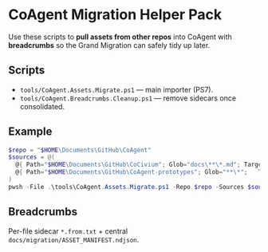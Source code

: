 # CoAgent Migration Helper Pack

Use these scripts to **pull assets from other repos** into CoAgent with **breadcrumbs** so the Grand Migration can safely tidy up later.

## Scripts
- `tools/CoAgent.Assets.Migrate.ps1` — main importer (PS7).
- `tools/CoAgent.Breadcrumbs.Cleanup.ps1` — remove sidecars once consolidated.

## Example
```powershell
$repo = "$HOME\Documents\GitHub\CoAgent"
$sources = @(
  @{ Path="$HOME\Documents\GitHub\CoCivium"; Glob="docs\**\*.md"; Target="docs\_imports\CoCivium" },
  @{ Path="$HOME\Documents\GitHub\CoAgent-prototypes"; Glob="**\*";   Target="_imports\prototypes" }
)
pwsh -File .\tools\CoAgent.Assets.Migrate.ps1 -Repo $repo -Sources $sources -Commit -Push -PR
```

## Breadcrumbs
Per-file sidecar `*.from.txt` + central `docs/migration/ASSET_MANIFEST.ndjson`.
